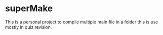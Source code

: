 # superMake
This is a personal project to compile multiple main file in a folder this is use mostly in quiz revision.
